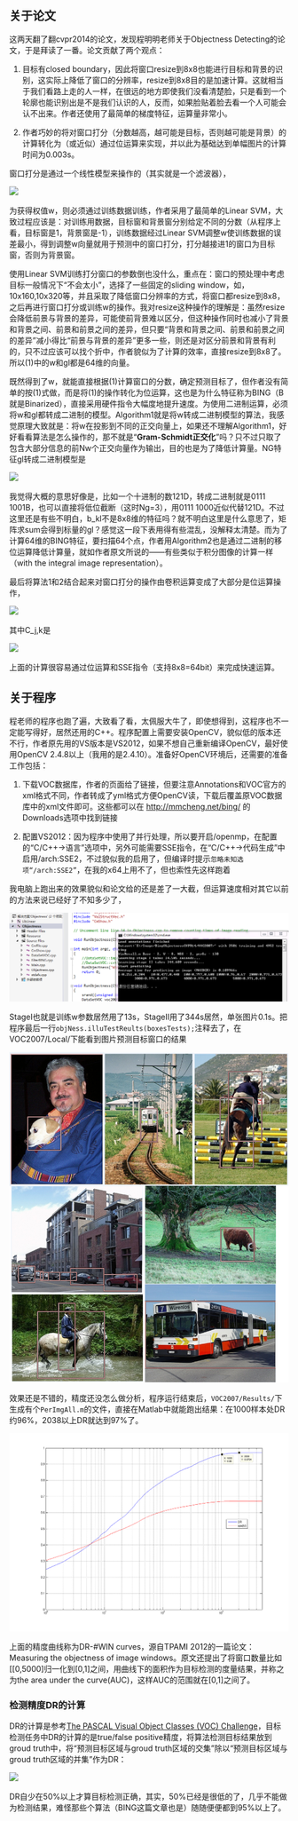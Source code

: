 <!---title:读论文BinarizedNormedGradientsforObjectnessEstimationat300fps-->
<!---keywords:Image-->
<!---date:2014-11-30-->

## 关于论文

这两天翻了翻cvpr2014的论文，发现程明明老师关于Objectness Detecting的论文，于是拜读了一番。论文贡献了两个观点：

1.	目标有closed boundary，因此将窗口resize到8x8也能进行目标和背景的识别，这实际上降低了窗口的分辨率，resize到8x8目的是加速计算。这就相当于我们看路上走的人一样，在很远的地方即使我们没看清楚脸，只是看到一个轮廓也能识别出是不是我们认识的人，反而，如果脸贴着脸去看一个人可能会认不出来。作者还使用了最简单的梯度特征，运算量非常小。

2.	作者巧妙的将对窗口打分（分数越高，越可能是目标，否则越可能是背景）的计算转化为（或近似）通过位运算来实现，并以此为基础达到单幅图片的计算时间为0.003s。

窗口打分是通过一个线性模型来操作的（其实就是一个滤波器），

<img src="http://www.forkosh.com/mathtex.cgi? s_l=\langle\mathbf{w},\mathbf{g_l}\rangle......(1)">

为获得权值w，则必须通过训练数据训练，作者采用了最简单的Linear SVM，大致过程应该是：对训练用数据，目标窗和背景窗分别给定不同的分数（从程序上看，目标窗是1，背景窗是-1），训练数据经过Linear SVM调整w使训练数据的误差最小，得到调整w向量就用于预测中的窗口打分，打分越接进1的窗口为目标窗，否则为背景窗。

使用Linear SVM训练打分窗口的参数倒也没什么，重点在：窗口的预处理中考虑目标一般情况下“不会太小”，选择了一些固定的sliding window，如，10x160,10x320等，并且采取了降低窗口分辨率的方式，将窗口都resize到8x8，之后再进行窗口打分或训练w的操作。我对resize这种操作的理解是：虽然resize会降低前景与背景的差异，可能使前背景难以区分，但这种操作同时也减小了背景和背景之间、前景和前景之间的差异，但只要“背景和背景之间、前景和前景之间的差异”减小得比“前景与背景的差异”更多一些，则还是对区分前景和背景有利的，只不过应该可以找个折中，作者貌似为了计算的效率，直接resize到8x8了。所以(1)中的w和gl都是64维的向量。

既然得到了w，就能直接根据(1)计算窗口的分数，确定预测目标了，但作者没有简单的按(1)式做，而是将(1)的操作转化为位运算，这也是为什么特征称为BING（B就是Binarized），直接采用硬件指令大幅度地提升速度。为使用二进制运算，必须将w和gl都转成二进制的模型。Algorithm1就是将w转成二进制模型的算法，我感觉原理大致就是：将w在投影到不同的正交向量上，如果还不理解Algorithm1，好好看看算法是怎么操作的，那不就是“__Gram-Schmidt正交化__”吗？只不过只取了包含大部分信息的前Nw个正交向量作为输出，目的也是为了降低计算量。NG特征gl转成二进制模型是

<img src="http://www.forkosh.com/mathtex.cgi? g_l=\sum_{k=1}^{N_g}2^{8-k}\mathbf{b_{k,l}}....(2)">

我觉得大概的意思好像是，比如一个十进制的数121D，转成二进制就是0111 1001B，也可以直接将低位截断（这时Ng=3），用0111 1000近似代替121D。不过这里还是有些不明白，b_kl不是8x8维的特征吗？就不明白这里是什么意思了，矩阵求sum会得到标量的gl？感觉这一段下表用得有些混乱，没解释太清楚。而为了计算64维的BING特征，要扫描64个点，作者用Algorithm2也是通过二进制的移位运算降低计算量，就如作者原文所说的——有些类似于积分图像的计算一样（with the integral image representation）。

最后将算法1和2结合起来对窗口打分的操作由卷积运算变成了大部分是位运算操作，

<img src="http://www.forkosh.com/mathtex.cgi? s_l=\sum_{j=1}^{N_w}\beta_j\sum_{k=1}^{N_g}C_{j,k}....(3)">

其中C_j,k是

<img src="http://www.forkosh.com/mathtex.cgi? C_{j,k}=2^{8-k}(2\langle{a_j}^+, \mathbf{b_{k,l}}\rangle-|\mathbf{b_{k,l}}|).....(4)">

上面的计算很容易通过位运算和SSE指令（支持8x8=64bit）来完成快速运算。

## 关于程序

程老师的程序也跑了遍，大致看了看，太佩服大牛了，即使想得到，这程序也不一定能写得好，居然还用的C++。程序配置上需要安装OpenCV，貌似低的版本还不行，作者原先用的VS版本是VS2012，如果不想自己重新编译OpenCV，最好使用OpenCV 2.4.8以上（我用的是2.4.10）。准备好OpenCV环境后，还需要的准备工作包括：

1.	下载VOC数据库，作者的页面给了链接，但要注意Annotations和VOC官方的xml格式不同，作者转成了yml格式方便OpenCV读，下载后覆盖原VOC数据库中的xml文件即可。这些都可以在 <http://mmcheng.net/bing/> 的Downloads选项中找到链接

2.	配置VS2012：因为程序中使用了并行处理，所以要开启/openmp，在配置的“C/C++->语言”选项中，另外可能需要SSE指令，在“C/C++->代码生成”中启用/arch:SSE2，不过貌似我的启用了，但编译时提示`忽略未知选项“/arch:SSE2”`，在我的x64上用不了，但也索性先这样跑着

我电脑上跑出来的效果貌似和论文给的还是差了一大截，但运算速度相对其它以前的方法来说已经好了不知多少了，

![跑出来的结果](../images/读论文BinarizedNormedGradientsforObjectnessEstimationat300fps/Objectness.png)

StageI也就是训练w参数居然用了13s，StageII用了344s居然，单张图片0.1s。把程序最后一行`objNess.illuTestReults(boxesTests);`注释去了，在VOC2007/Local/下能看到图片预测目标窗口的结果

![目标窗结果](../images/读论文BinarizedNormedGradientsforObjectnessEstimationat300fps/目标窗结果.png)

效果还是不错的，精度还没怎么做分析，程序运行结束后，`VOC2007/Results/`下生成有个`PerImgAll.m`的文件，直接在Matlab中就能跑出结果：在1000样本处DR约96%，2038以上DR就达到97%了。

![DRandMABO](../images/读论文BinarizedNormedGradientsforObjectnessEstimationat300fps/DRandMABO.png)

上面的精度曲线称为DR-#WIN curves，源自TPAMI 2012的一篇论文：Measuring the objectness of image windows。原文还提出了将窗口数量比如[[0,5000]归一化到[0,1]之间，用曲线下的面积作为目标检测的度量结果，并称之为the area under the curve(AUC)，这样AUC的范围就在[0,1]之间了。

### 检测精度DR的计算

DR的计算是参考[The PASCAL Visual Object Classes (VOC) Challenge](http://pascallin.ecs.soton.ac.uk/challenges/VOC/pubs/everingham10.pdf)，目标检测任务中DR的计算的是true/false positive精度，将算法检测目标结果放到groud truth中，将“预测目标区域与groud truth区域的交集”除以“预测目标区域与groud truth区域的并集”作为DR：

<img src="http://www.forkosh.com/mathtex.cgi? DR = \frac{area(B_p \bigcap B_{bg})}{area(B_p \bigcup B_{bg})}">

DR自少在50%以上才算目标检测正确，其实，50%已经是很低的了，几乎不能做为检测结果，难怪那些个算法（BING这篇文章也是）随随便便都到95%以上了。
